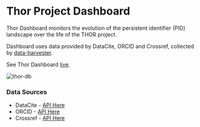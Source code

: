 # Thor Project Dashboard

Thor Dashboard monitors the evolution of the persistent identifier (PID) landscape over the life of the THOR project.  

Dashboard uses data provided by DataCite, ORCID and Crossref, collected by [data-harvester](https://github.com/thor-project/data-harvester).  

See Thor Dashboard [live](http://dashboard.project-thor.eu/dashboard).  


![thor-db](https://cloud.githubusercontent.com/assets/282396/9885825/7d3d017e-5be7-11e5-9436-82103bb7b935.gif)

### Data Sources

* DataCite - [API Here](http://api.datacite.org)
* ORCID - [API Here](http://pub.orcid.org/v2.0_rc1#!/Statistics_API_v2.0_rc1/viewStatsTimeline)
* Crossref - [API Here](http://search.crossref.org/help/api)
